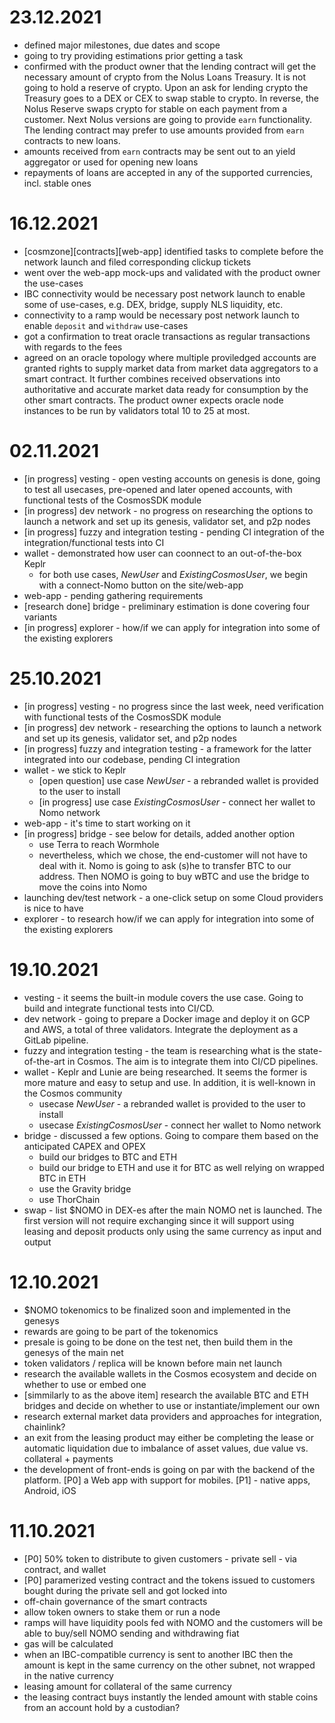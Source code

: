 23.12.2021
==========
- defined major milestones, due dates and scope
- going to try providing estimations prior getting a task
- confirmed with the product owner that the lending contract will get the necessary amount of crypto from the Nolus Loans Treasury. It is not going to hold a reserve of crypto. Upon an ask for lending crypto the Treasury goes to a DEX or CEX to swap stable to crypto. In reverse, the Nolus Reserve swaps crypto for stable on each payment from a customer. Next Nolus versions are going to provide `earn` functionality. The lending contract may prefer to use amounts provided from `earn` contracts to new loans. 
- amounts received from `earn` contracts may be sent out to an yield aggregator or used for opening new loans
- repayments of loans are accepted in any of the supported currencies, incl. stable ones

16.12.2021
==========
- [cosmzone][contracts][web-app] identified tasks to complete before the network launch and filed corresponding clickup tickets
- went over the web-app mock-ups and validated with the product owner the use-cases
- IBC connectivity would be necessary post network launch to enable some of use-cases, e.g. DEX, bridge, supply NLS liquidity, etc.
- connectivity to a ramp would be necessary post network launch to enable `deposit` and `withdraw` use-cases
- got a confirmation to treat oracle transactions as regular transactions with regards to the fees
- agreed on an oracle topology where multiple proviledged accounts are granted rights to supply market data from market data aggregators to a smart contract. It further combines received observations into authoritative and accurate market data ready for consumption by the other smart contracts. The product owner expects oracle node instances to be run by validators total 10 to 25 at most.

02.11.2021
==========
- [in progress] vesting - open vesting accounts on genesis is done, going to test all usecases, pre-opened and later opened accounts, with functional tests of the CosmosSDK module
- [in progress] dev network - no progress on researching the options to launch a network and set up its genesis, validator set, and p2p nodes
- [in progress] fuzzy and integration testing - pending CI integration of the integration/functional tests into CI
- wallet - demonstrated how user can coonnect to an out-of-the-box Keplr
    - for both use cases, *NewUser* and *ExistingCosmosUser*, we begin with a connect-Nomo button on the site/web-app
- web-app - pending gathering requirements
- [research done] bridge - preliminary estimation is done covering four variants
- [in progress] explorer - how/if we can apply for integration into some of the existing explorers

25.10.2021
==========

- [in progress] vesting - no progress since the last week, need verification with functional tests of the CosmosSDK module
- [in progress] dev network - researching the options to launch a network and set up its genesis, validator set, and p2p nodes
- [in progress] fuzzy and integration testing - a framework for the latter integrated into our codebase, pending CI integration
- wallet - we stick to Keplr
    - [open question] use case *NewUser* - a rebranded wallet is provided to the user to install
    - [in progress] use case *ExistingCosmosUser* - connect her wallet to Nomo network
- web-app - it's time to start working on it
- [in progress] bridge - see below for details, added another option
    - use Terra to reach Wormhole
    - nevertheless, which we chose, the end-customer will not have to deal with it. Nomo is going to ask (s)he to transfer BTC to our address. Then NOMO is going to buy wBTC and use the bridge to move the coins into Nomo
- launching dev/test network - a one-click setup on some Cloud providers is nice to have
- explorer - to research how/if we can apply for integration into some of the existing explorers

19.10.2021
==========

- vesting - it seems the built-in module covers the use case. Going to build and integrate functional tests into CI/CD.
- dev network - going to prepare a Docker image and deploy it on GCP and AWS, a total of three validators. Integrate the deployment as a GitLab pipeline.
- fuzzy and integration testing - the team is researching what is the state-of-the-art in Cosmos. The aim is to integrate them into CI/CD pipelines.
- wallet - Keplr and Lunie are being researched. It seems the former is more mature and easy to setup and use. In addition, it is well-known in the Cosmos community
    - usecase *NewUser* - a rebranded wallet is provided to the user to install
    - usecase *ExistingCosmosUser* - connect her wallet to Nomo network
- bridge - discussed a few options. Going to compare them based on the anticipated CAPEX and OPEX
    - build our bridges to BTC and ETH
    - build our bridge to ETH and use it for BTC as well relying on wrapped BTC in ETH
    - use the Gravity bridge
    - use ThorChain
- swap - list $NOMO in DEX-es after the main NOMO net is launched. The first version will not require exchanging since it will support using leasing and deposit products only using the same currency as input and output

12.10.2021
==========

- $NOMO tokenomics to be finalized soon and implemented in the genesys
- rewards are going to be part of the tokenomics
- presale is going to be done on the test net, then build them in the genesys of the main net
- token validators / replica will be known before main net launch
- research the available wallets in the Cosmos ecosystem and decide on whether to use or embed one
- [simmilarly to as the above item] research the available BTC and ETH bridges and decide on whether to use or instantiate/implement our own
- research external market data providers and approaches for integration, chainlink?
- an exit from the leasing product may either be completing the lease or automatic liquidation due to imbalance of asset values, due value vs. collateral + payments
- the development of front-ends is going on par with the backend of the platform. [P0] a Web app with support for mobiles. [P1] - native apps, Android, iOS


11.10.2021
==========

- [P0] 50% token to distribute to given customers - private sell - via contract, and wallet
- [P0] paramerized vesting contract and the tokens issued to customers bought during the private sell and got locked into
- off-chain governance of the smart contracts
- allow token owners to stake them or run a node
- ramps will have liquidity pools fed with NOMO and the customers will be able to buy/sell NOMO sending and withdrawing fiat
- gas will be calculated
- when an IBC-compatible currency is sent to another IBC then the amount is kept in the same currency on the other subnet, not wrapped in the native currency
- leasing amount for collateral of the same currency
- the leasing contract buys instantly the lended amount with stable coins from an account hold by a custodian?